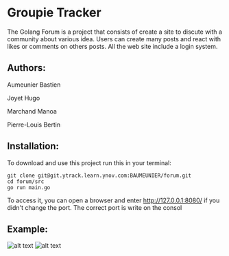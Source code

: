 # Groupie Tracker
The Golang Forum is a project that consists of create a site to discute with a community about various idea. Users can create many posts and react with likes or comments on others posts. All the web site include a login system. 

## Authors:
Aumeunier Bastien

Joyet Hugo

Marchand Manoa

Pierre-Louis Bertin

## Installation:
To download and use this project run this in your terminal:
```
git clone git@git.ytrack.learn.ynov.com:BAUMEUNIER/forum.git
cd forum/src
go run main.go
```
To access it, you can open a browser and enter <http://127.0.0.1:8080/> if you didn't change the port. The correct port is write on the consol

## Example:

![alt text](https://git.ytrack.learn.ynov.com/BAUMEUNIER/forum/raw/branch/master/livrable/image/Capture%20d%e2%80%99%c3%a9cran%201.png) 
![alt text](https://git.ytrack.learn.ynov.com/BAUMEUNIER/forum/src/branch/master/livrable/image/Capture%20d%e2%80%99%c3%a9cran%202.png)
